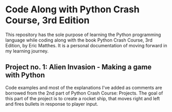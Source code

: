 # Code Along with Python Crash Course, 3rd Edition

This repository has the sole purpose of learning the Python programming language while coding along with the book Python Crash Course, 3rd Edition, by Eric Matthes. It is a personal documentation of moving forward in my learning journey.

## Project no. 1: Alien Invasion - Making a game with Python

Code examples and most of the explanations I've added as comments are borrowed from the 2nd part of Python Crash Course: Projects. The goal of this part of the project is to create a rocket ship, that moves right and left and fires bullets in response to player input.
